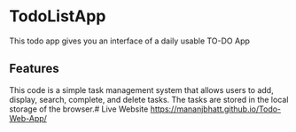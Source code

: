 # TodoListApp
This todo app gives you an interface of a daily usable TO-DO App
## Features
This code is a simple task management system that allows users to add, display, search, complete, and delete tasks. The tasks are stored in the local storage of the browser.# Live Website 
https://mananjbhatt.github.io/Todo-Web-App/
